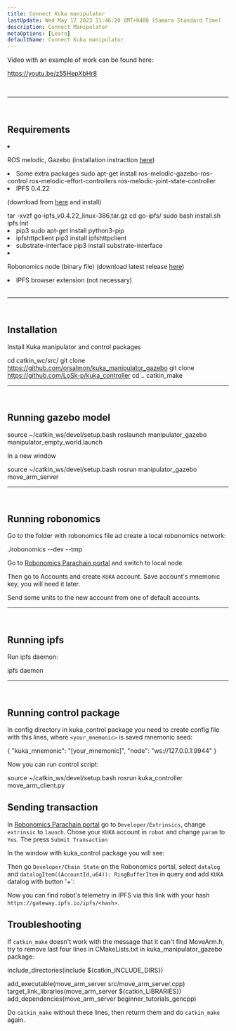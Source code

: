 ```yaml
---
title: Connect Kuka manipulator
lastUpdate: Wed May 17 2023 11:46:20 GMT+0400 (Samara Standard Time)
description: Connect Manipulator
metaOptions: [Learn]
defaultName: Connect Kuka manipulator
---
```


Video with an example of work can be found here:

https://youtu.be/z55HepXbHr8

<br/>

***

<br/>

## Requirements

<List>

<li class="flex">

ROS melodic, Gazebo (installation instraction [here](http://wiki.ros.org/melodic/Installation/Ubuntu))
</li>

<li>Some extra packages

<LessonCodeWrapper language="bash" codeClass="big-code">
sudo apt-get install ros-melodic-gazebo-ros-control ros-melodic-effort-controllers ros-melodic-joint-state-controller
</LessonCodeWrapper>

</li>

<li> IPFS 0.4.22 

(download from [here](https://www.npackd.org/p/ipfs/0.4.22) and install)

<LessonCodeWrapper language="bash" codeClass="big-code">
tar -xvzf go-ipfs_v0.4.22_linux-386.tar.gz
cd go-ipfs/
sudo bash install.sh
ipfs init
</LessonCodeWrapper>

</li>

<li>pip3

<LessonCodeWrapper language="bash">
sudo apt-get install python3-pip
</LessonCodeWrapper>

</li>

<li>ipfshttpclient

<LessonCodeWrapper language="bash">
pip3 install ipfshttpclient
</LessonCodeWrapper>

</li>

<li>substrate-interface

<LessonCodeWrapper language="bash">
pip3 install substrate-interface
</LessonCodeWrapper>

</li>

<li class="flex">

Robonomics node (binary file) (download latest release [here](https://github.com/airalab/robonomics/releases))

</li>

<li>IPFS browser extension (not necessary)</li>

</List>

<br/>

***

<br/>

## Installation
Install Kuka manipulator and control packages

<LessonCodeWrapper language="bash" codeClass="big-code">cd catkin_wc/src/
git clone https://github.com/orsalmon/kuka_manipulator_gazebo
git clone https://github.com/LoSk-p/kuka_controller
cd ..
catkin_make</LessonCodeWrapper>

***

<br/>

## Running gazebo model

<LessonCodeWrapper language="bash" codeClass="big-code">
source ~/catkin_ws/devel/setup.bash
roslaunch manipulator_gazebo manipulator_empty_world.launch
</LessonCodeWrapper>

In a new window

<LessonCodeWrapper language="bash">
source ~/catkin_ws/devel/setup.bash
rosrun manipulator_gazebo move_arm_server
</LessonCodeWrapper>

<LessonImages imageClasses="mb" src="kuka/1.png" alt="model"/>

***

<br/>

## Running robonomics
Go to the folder with robonomics file ad create a local robonomics network:

<LessonCodeWrapper language="bash">
./robonomics --dev --tmp
</LessonCodeWrapper>

<LessonImages imageClasses="mb" src="kuka/robonomics.png" alt="robonomics"/>

Go to [Robonomics Parachain portal](https://polkadot.js.org/apps/?rpc=wss%3A%2F%2Fkusama.rpc.robonomics.network%2F#/) and switch to local node

<LessonImages imageClasses="mb" src="kuka/local.png" alt="local"/>

Then go to Accounts and create `KUKA` account. Save account's mnemonic key, you will need it later. 


<LessonImages imageClasses="mb" src="kuka/create_acc.png" alt="acc"/>

Send some units to the new account from one of default accounts.

<LessonImages imageClasses="mb" src="kuka/send_money.png" alt="accs"/>

***
<br/>

## Running ipfs
Run ipfs daemon:

<LessonCodeWrapper language="bash">
ipfs daemon
</LessonCodeWrapper>

***

</br>

## Running control package
In config directory in kuka_control package you need to create config file with this lines, where `<your_mnemonic>` is saved mnemonic seed:

<LessonCodeWrapper language="bash">
{
    "kuka_mnemonic": "[your_mnemonic]",
    "node": "ws://127.0.0.1:9944"
}
</LessonCodeWrapper>


Now you can run control script:

<LessonCodeWrapper language="bash">
source ~/catkin_ws/devel/setup.bash
rosrun kuka_controller move_arm_client.py
</LessonCodeWrapper>

<LessonImages imageClasses="mb" src="kuka/run.png" alt="control"/>

## Sending transaction
In [Robonomics Parachain portal](https://polkadot.js.org/apps/?rpc=wss%3A%2F%2Fkusama.rpc.robonomics.network%2F#/) go to `Developer/Extrinsics`, change `extrinsic` to `launch`. Chose your `KUKA` account in `robot` and change `param` to `Yes`. The press `Submit Transaction`

<LessonImages imageClasses="mb" src="kuka/launch.png" alt="transaction"/>

In the window with kuka_control package you will see:

<LessonImages imageClasses="mb" src="kuka/res.png" alt="done"/>

Then go `Developer/Chain State` on the Robonomics portal, select `datalog` and `datalogItem((AccountId,u64)): RingBufferItem` in query and add `KUKA` datalog with button '+':

<LessonImages imageClasses="mb" src="kuka/datalog.png" alt="datalog"/>

Now you can find robot's telemetry in IPFS via this link with your hash `https://gateway.ipfs.io/ipfs/<hash>`.

## Troubleshooting

If `catkin_make` doesn't work with the message that it can't find MoveArm.h, try to remove last four lines in CMakeLists.txt in kuka_manipulator_gazebo package:

<LessonCodeWrapper language="yaml">
include_directories(include ${catkin_INCLUDE_DIRS})

add_executable(move_arm_server src/move_arm_server.cpp)
target_link_libraries(move_arm_server ${catkin_LIBRARIES})
add_dependencies(move_arm_server beginner_tutorials_gencpp)
</LessonCodeWrapper>

Do `catkin_make` without these lines, then returm them and do `catkin_make` again.